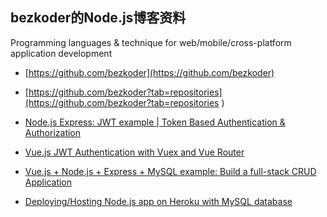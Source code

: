 ## bezkoder的Node.js博客资料
Programming languages & technique for web/mobile/cross-platform application development

- [https://github.com/bezkoder](https://github.com/bezkoder)

- [https://github.com/bezkoder?tab=repositories](https://github.com/bezkoder?tab=repositories
)

- [Node.js Express: JWT example | Token Based Authentication & Authorization](https://bezkoder.com/node-js-jwt-authentication-mysql/)

- [Vue.js JWT Authentication with Vuex and Vue Router](https://bezkoder.com/jwt-vue-vuex-authentication/)

- [Vue.js + Node.js + Express + MySQL example: Build a full-stack CRUD Application](https://bezkoder.com/vue-js-node-js-express-mysql-crud-example/)

- [Deploying/Hosting Node.js app on Heroku with MySQL database](https://bezkoder.com/deploy-node-js-app-heroku-cleardb-mysql/)
